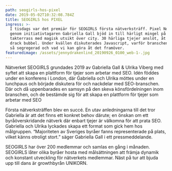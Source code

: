 ```yaml
---
path: seogirls-hos-pixel
date: 2019-05-02T10:32:08.784Z
title: SEOGIRLS hos PIXEL
ingress: >-
  I tisdags var det premiär för SEOGIRLS första nätverksträff. Pixel Nordic
  genom initiativtagaren Gabriella Gall bjöd in till härligt mingel på sin
  takterrass med magisk utsikt över city. 30 härliga tjejer anslöt, åt meze och
  drack bubbel. Under kvällen diskuterades Javascript, varför branschen blivit
  så segregerad och vad vi kan göra åt det framöver.
featuredimage: /assets/jennydrakenlind_20190926_0100_web-1-.jpg
---
```

Nätverket SEOGIRLS  grundades 2019 av Gabriella Gall & Ulrika Viberg med syftet att skapa en plattform för tjejer som arbetar med SEO. Idén föddes under en konferens i London, där Gabriella och Ulrika möttes under en lunchpaus och började diskutera för och nackdelar med SEO-branschen. Där och då uppenbarades en samsyn på den skeva könsfördelningen inom branschen, och de bestämde sig för att skapa en plattform för tjejer som arbetar med SEO

Första nätverksträffen blev en succé. En utav anledningarna till det tror Gabriella är att det finns ett konkret behov därute; en önskan om ett byråöverskridande nätverk där enbart tjejer är välkomna för att prata SEO. Gabriella och Ulrika lyckades skapa ett format som gick hem hos målgruppen. “Majoriteten av Sveriges byråer fanns representerade på plats, vilket känns otroligt stort.” säger Gabriella Gall i ett pressmeddelande. 

SEOGIRLS har över 200 medlemmar och samlas en gång i månaden. SEOGIRLS låter olika byråer hosta med målsättningen att främja dynamik och konstant utveckling för nätverkets medlemmar. Näst på tur att bjuda upp till dans är growthbyrån UNIKORN.
